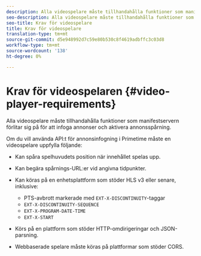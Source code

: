 ```yaml
---
description: Alla videospelare måste tillhandahålla funktioner som manifestservern förlitar sig på för att infoga annonser och aktivera annonsspårning.
seo-description: Alla videospelare måste tillhandahålla funktioner som manifestservern förlitar sig på för att infoga annonser och aktivera annonsspårning.
seo-title: Krav för videospelare
title: Krav för videospelare
translation-type: tm+mt
source-git-commit: d5e948992d7c59e80b530c8f4619adbffc3c03d8
workflow-type: tm+mt
source-wordcount: '138'
ht-degree: 0%

---
```



# Krav för videospelaren {#video-player-requirements}

Alla videospelare måste tillhandahålla funktioner som manifestservern förlitar sig på för att infoga annonser och aktivera annonsspårning.

Om du vill använda API:t för annonsinfogning i Primetime måste en videospelare uppfylla följande:

* Kan spåra spelhuvudets position när innehållet spelas upp.
* Kan begära spårnings-URL:er vid angivna tidpunkter.
* Kan köras på en enhetsplattform som stöder HLS v3 eller senare, inklusive:

   * PTS-avbrott markerade med `EXT-X-DISCONTINUITY`-taggar
   * `EXT-X-DISCONTINUITY-SEQUENCE`
   * `EXT-X-PROGRAM-DATE-TIME`
   * `EXT-X-START`

* Körs på en plattform som stöder HTTP-omdirigeringar och JSON-parsning.
* Webbaserade spelare måste köras på plattformar som stöder CORS.